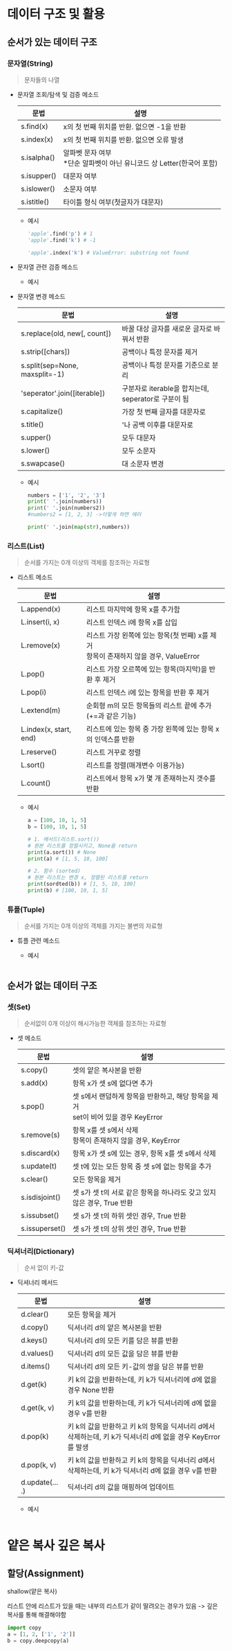 # 데이터 구조 및 활용

## 순서가 있는 데이터 구조

### 문자열(String)

> 문자들의 나열

- 문자열 조회/탐색 및 검증 메소드

  | 문법        | 설명                                                         |
  | ----------- | ------------------------------------------------------------ |
  | s.find(x)   | x의 첫 번째 위치를 반환. 없으면 -1을 반환                    |
  | s.index(x)  | x의 첫 번째 위치를 반환. 없으면 오류 발생                    |
  | s.isalpha() | 알파벳 문자 여부<br> *단순 알파벳이 아닌 유니코드 상 Letter(한국어 포함) |
  | s.isupper() | 대문자 여부                                                  |
  | s.islower() | 소문자 여부                                                  |
  | s.istitle() | 타이틀 형식 여부(첫글자가 대문자)                            |

  - 예시

    ```python
    'apple'.find('p') # 1
    'apple'.find('k') # -1
    
    'apple'.index('k') # ValueError: substring not found
    
    
    ```

- 문자열 관련 검증 메소드
  - 예시

- 문자열 변경 메소드

  | 문법                           | 설명                                                |
  | ------------------------------ | --------------------------------------------------- |
  | s.replace(old, new[, count])   | 바꿀 대상 글자를 새로운 글자로 바꿔서 반환          |
  | s.strip([chars])               | 공백이나 특정 문자를 제거                           |
  | s.split(sep=None, maxsplit=-1) | 공백이나 특정 문자를 기준으로 분리                  |
  | 'seperator'.join([iterable])   | 구분자로 iterable을 합치는데, seperator로 구분이 됨 |
  | s.capitalize()                 | 가장 첫 번째 글자를 대문자로                        |
  | s.title()                      | '나 공백 이후를 대문자로                            |
  | s.upper()                      | 모두 대문자                                         |
  | s.lower()                      | 모두 소문자                                         |
  | s.swapcase()                   | 대 소문자 변경                                      |

  - 예시

    ```python
    numbers = ['1', '2', '3']
    print(' '.join(numbers))
    print(' '.join(numbers2))
    #numbers2 = [1, 2, 3] ->이렇게 하면 에러
    
    print(' '.join(map(str),numbers))
    ```

### 리스트(List)

> 순서를 가지는 0개 이상의 객체를 참조하는 자료형

- 리스트 메소드

  | 문법                   | 설명                                                         |
  | ---------------------- | ------------------------------------------------------------ |
  | L.append(x)            | 리스트 마지막에 항목 x를 추가함                              |
  | L.insert(i, x)         | 리스트 인덱스 i에 항목 x를 삽입                              |
  | L.remove(x)            | 리스트 가장 왼쪽에 있는 항목(첫 번째) x를 제거 <br>항목이 존재하지 않을 경우, ValueError |
  | L.pop()                | 리스트 가장 오르쪽에 있는 항목(마지막)을 반환 후 제거        |
  | L.pop(i)               | 리스트 인덱스 i에 있는 항목을 반환 후 제거                   |
  | L.extend(m)            | 순회형 m의 모든 항목들의 리스트 끝에 추가 (+=과 같은 기능)   |
  | L.index(x, start, end) | 리스트에 있는 항목 중 가장 왼쪽에 있는 항목 x의 인덱스를 반환 |
  | L.reserve()            | 리스트 거꾸로 정렬                                           |
  | L.sort()               | 리스트를 정렬(매개변수 이용가능)                             |
  | L.count()              | 리스트에서 항목 x가 몇 개 존재하는지 갯수를 반환             |

  - 예시

    ```python
    a = [100, 10, 1, 5]
    b = [100, 10, 1, 5]
    
    # 1. 메서드(리스트.sort())
    # 원본 리스트를 정렬시키고, None을 return
    print(a.sort()) # None
    print(a) # [1, 5, 10, 100]
    
    # 2. 함수 (sorted)
    # 원본 리스트는 변경 x, 정렬된 리스트를 return
    print(sordted(b)) # [1, 5, 10, 100]
    print(b) # [100, 10, 1, 5]
    ```

    

### 튜플(Tuple)

> 순서를 가지는 0개 이상의 객체를 가지는 불변의 자료형

- 튜플 관련 메소드

  - 예시

    ```python
    ```

    





## 순서가 없는 데이터 구조

### 셋(Set)

>순서없이 0개 이상이 해시가능한 객체를 참조하는 자료형

- 셋 메소드

  | 문법           | 설명                                                         |
  | -------------- | ------------------------------------------------------------ |
  | s.copy()       | 셋의 얕은 복사본을 반환                                      |
  | s.add(x)       | 항목 x가 셋 s에 없다면 추가                                  |
  | s.pop()        | 셋 s에서 랜덤하게 항목을 반환하고, 해당 항목을 제거 <br> set이 비어 있을 경우 KeyError |
  | s.remove(s)    | 항목 x를 셋 s에서 삭제 <br> 항목이 존재하지 않을 경우, KeyError |
  | s.discard(x)   | 항목 x가 셋 s에 있는 경우, 항목 x를 셋 s에서 삭제            |
  | s.update(t)    | 셋 t에 있는 모든 항목 중 셋 s에 없는 항목을 추가             |
  | s.clear()      | 모든 항목을 제거                                             |
  | s.isdisjoint() | 셋 s가 셋 t의 서로 같은 항목을 하나라도 갖고 있지 않은 경우, True 반환 |
  | s.issubset()   | 셋 s가 셋 t의 하위 셋인 경우, True 반환                      |
  | s.issuperset() | 셋 s가 셋 t의 상위 셋인 경우, True 반환                      |

  

### 딕셔너리(Dictionary)

>순서 없이 키-값

- 딕셔너리 메서드

  | 문법            | 설명                                                         |
  | --------------- | ------------------------------------------------------------ |
  | d.clear()       | 모든 항목을 제거                                             |
  | d.copy()        | 딕셔너리 d의 얕은 복사본을 반환                              |
  | d.keys()        | 딕셔너리 d의 모든 키를 담은 뷰를 반환                        |
  | d.values()      | 딕셔너리 d의 모든 값을 담은 뷰를 반환                        |
  | d.items()       | 딕셔너리 d의 모든 키-값의 쌍을 담은 뷰를 반환                |
  | d.get(k)        | 키 k의 값을 반환하는데, 키 k가 딕셔너리에 d에 없을 경우 None 반환 |
  | d.get(k, v)     | 키 k의 값을 반환하는데, 키 k가 딕셔너리에 d에 없을 경우 v를 반환 |
  | d.pop(k)        | 키 k의 값을 반환하고 키 k의 항목을 딕셔너리 d에서 삭제하는데, 키 k가 딕셔너리 d에 없을 경우 KeyError를 발생 |
  | d.pop(k, v)     | 키 k의 값을 반환하고 키 k의 항목을 딕셔너리 d에서 삭제하는데, 키 k가 딕셔너리 d에 없을 경우 v를 반환 |
  | d.update(... .) | 딕셔너리 d의 값을 매핑하여 업데이트                          |

  - 예시

    ```python
    ```



# 얕은 복사 깊은 복사

## 할당(Assignment)



shallow(얕은 복사)

리스트 안에 리스트가 있을 때는 내부의 리스트가 같이 딸려오는 경우가 있음 -> 깊은 복사를 통해 해결해야함

```python
import copy
a = [1, 2, ['1', '2']]
b = copy.deepcopy(a)
```

